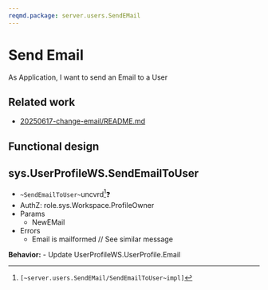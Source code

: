 ```yaml
---
reqmd.package: server.users.SendEMail
---
```

# Send Email

As Application, I want to send an Email to a User

## Related work

- [20250617-change-email/README.md](../../rsch/20250617-change-email/README.md)

## Functional design

## sys.UserProfileWS.SendEmailToUser

- `~SendEmailToUser~`uncvrd[^1]❓
- AuthZ: role.sys.Workspace.ProfileOwner
- Params
  - NewEMail
- Errors
  - Email is mailformed // See similar message

**Behavior:**
    - Update UserProfileWS.UserProfile.Email

[^1]: `[~server.users.SendEMail/SendEmailToUser~impl]`
